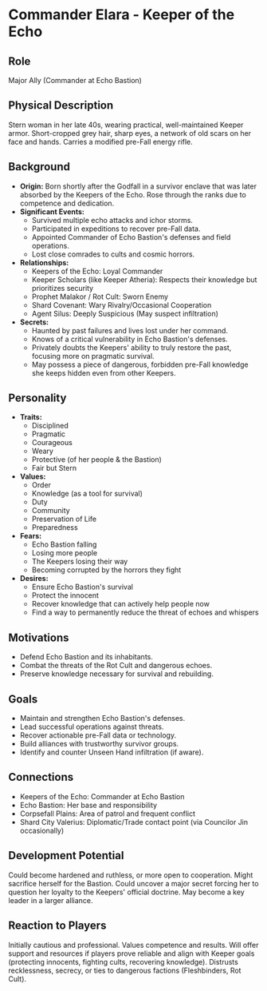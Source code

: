 # Commander Elara - Keeper of the Echo

## Role
Major Ally (Commander at Echo Bastion)

## Physical Description
Stern woman in her late 40s, wearing practical, well-maintained Keeper armor. Short-cropped grey hair, sharp eyes, a network of old scars on her face and hands. Carries a modified pre-Fall energy rifle.

## Background
- **Origin:** Born shortly after the Godfall in a survivor enclave that was later absorbed by the Keepers of the Echo. Rose through the ranks due to competence and dedication.
- **Significant Events:**
  - Survived multiple echo attacks and ichor storms.
  - Participated in expeditions to recover pre-Fall data.
  - Appointed Commander of Echo Bastion's defenses and field operations.
  - Lost close comrades to cults and cosmic horrors.
- **Relationships:**
  - Keepers of the Echo: Loyal Commander
  - Keeper Scholars (like Keeper Atheria): Respects their knowledge but prioritizes security
  - Prophet Malakor / Rot Cult: Sworn Enemy
  - Shard Covenant: Wary Rivalry/Occasional Cooperation
  - Agent Silus: Deeply Suspicious (May suspect infiltration)
- **Secrets:**
  - Haunted by past failures and lives lost under her command.
  - Knows of a critical vulnerability in Echo Bastion's defenses.
  - Privately doubts the Keepers' ability to truly restore the past, focusing more on pragmatic survival.
  - May possess a piece of dangerous, forbidden pre-Fall knowledge she keeps hidden even from other Keepers.

## Personality
- **Traits:**
  - Disciplined
  - Pragmatic
  - Courageous
  - Weary
  - Protective (of her people & the Bastion)
  - Fair but Stern
- **Values:**
  - Order
  - Knowledge (as a tool for survival)
  - Duty
  - Community
  - Preservation of Life
  - Preparedness
- **Fears:**
  - Echo Bastion falling
  - Losing more people
  - The Keepers losing their way
  - Becoming corrupted by the horrors they fight
- **Desires:**
  - Ensure Echo Bastion's survival
  - Protect the innocent
  - Recover knowledge that can actively help people now
  - Find a way to permanently reduce the threat of echoes and whispers

## Motivations
- Defend Echo Bastion and its inhabitants.
- Combat the threats of the Rot Cult and dangerous echoes.
- Preserve knowledge necessary for survival and rebuilding.

## Goals
- Maintain and strengthen Echo Bastion's defenses.
- Lead successful operations against threats.
- Recover actionable pre-Fall data or technology.
- Build alliances with trustworthy survivor groups.
- Identify and counter Unseen Hand infiltration (if aware).

## Connections
- Keepers of the Echo: Commander at Echo Bastion
- Echo Bastion: Her base and responsibility
- Corpsefall Plains: Area of patrol and frequent conflict
- Shard City Valerius: Diplomatic/Trade contact point (via Councilor Jin occasionally)

## Development Potential
Could become hardened and ruthless, or more open to cooperation. Might sacrifice herself for the Bastion. Could uncover a major secret forcing her to question her loyalty to the Keepers' official doctrine. May become a key leader in a larger alliance.

## Reaction to Players
Initially cautious and professional. Values competence and results. Will offer support and resources if players prove reliable and align with Keeper goals (protecting innocents, fighting cults, recovering knowledge). Distrusts recklessness, secrecy, or ties to dangerous factions (Fleshbinders, Rot Cult).
